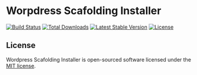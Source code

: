 # Worpdress Scafolding Installer

<a href="https://travis-ci.org/isfawwaz/wp-installer"><img src="https://travis-ci.org/isfawwaz/wp-installer.svg" alt="Build Status"></a>
<a href="https://packagist.org/packages/isfawwaz/wp-installer"><img src="https://poser.pugx.org/isfawwaz/wp-installer/d/total.svg" alt="Total Downloads"></a>
<a href="https://packagist.org/packages/isfawwaz/wp-installer"><img src="https://poser.pugx.org/isfawwaz/wp-installer/v/stable.svg" alt="Latest Stable Version"></a>
<a href="https://packagist.org/packages/isfawwaz/wp-installer"><img src="https://poser.pugx.org/isfawwaz/wp-installer/license.svg" alt="License"></a>

## License

Wordpress Scafolding Installer is open-sourced software licensed under the [MIT license](LICENSE.md).
